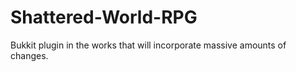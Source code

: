 Shattered-World-RPG
===================

Bukkit plugin in the works that will incorporate massive amounts of changes.
